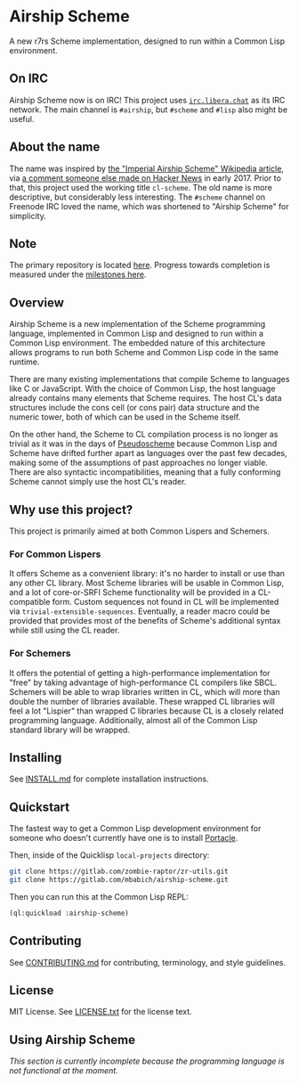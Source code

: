 Airship Scheme
==============

A new r7rs Scheme implementation, designed to run within a Common Lisp
environment.

On IRC
------

Airship Scheme now is on IRC! This project uses
[`irc.libera.chat`](https://libera.chat/) as its IRC network. The main
channel is `#airship`, but `#scheme` and `#lisp` also might be useful.

About the name
--------------

The name was inspired by [the "Imperial Airship Scheme" Wikipedia
article](https://en.wikipedia.org/wiki/Imperial_Airship_Scheme), via
[a comment someone else made on Hacker
News](https://news.ycombinator.com/item?id=13868549) in early 2017.
Prior to that, this project used the working title `cl-scheme`. The
old name is more descriptive, but considerably less interesting. The
`#scheme` channel on Freenode IRC loved the name, which was shortened
to "Airship Scheme" for simplicity.

Note
----

The primary repository is located
[here](https://gitlab.com/mbabich/airship-scheme). Progress towards
completion is measured under the [milestones
here](https://gitlab.com/mbabich/airship-scheme/-/milestones).

Overview
--------

Airship Scheme is a new implementation of the Scheme programming
language, implemented in Common Lisp and designed to run within a
Common Lisp environment. The embedded nature of this architecture
allows programs to run both Scheme and Common Lisp code in the same
runtime.

There are many existing implementations that compile Scheme to
languages like C or JavaScript. With the choice of Common Lisp, the
host language already contains many elements that Scheme requires. The
host CL's data structures include the cons cell (or cons pair) data
structure and the numeric tower, both of which can be used in the
Scheme itself.

On the other hand, the Scheme to CL compilation process is no longer
as trivial as it was in the days of
[Pseudoscheme](http://mumble.net/~jar/pseudoscheme/) because Common
Lisp and Scheme have drifted further apart as languages over the past
few decades, making some of the assumptions of past approaches no
longer viable. There are also syntactic incompatibilities, meaning
that a fully conforming Scheme cannot simply use the host CL's reader.

Why use this project?
---------------------

This project is primarily aimed at both Common Lispers and Schemers.

### For Common Lispers

It offers Scheme as a convenient library: it's no harder to install or
use than any other CL library. Most Scheme libraries will be usable in
Common Lisp, and a lot of core-or-SRFI Scheme functionality will be
provided in a CL-compatible form. Custom sequences not found in CL
will be implemented via `trivial-extensible-sequences`. Eventually, a
reader macro could be provided that provides most of the benefits of
Scheme's additional syntax while still using the CL reader.

### For Schemers

It offers the potential of getting a high-performance implementation
for "free" by taking advantage of high-performance CL compilers like
SBCL. Schemers will be able to wrap libraries written in CL, which
will more than double the number of libraries available. These wrapped
CL libraries will feel a lot "Lispier" than wrapped C libraries
because CL is a closely related programming language. Additionally,
almost all of the Common Lisp standard library will be wrapped.

Installing
----------

See [INSTALL.md](INSTALL.md) for complete installation instructions.

Quickstart
----------

The fastest way to get a Common Lisp development environment for
someone who doesn't currently have one is to install
[Portacle](https://portacle.github.io/).

Then, inside of the Quicklisp `local-projects` directory:

```sh
git clone https://gitlab.com/zombie-raptor/zr-utils.git
git clone https://gitlab.com/mbabich/airship-scheme.git
```

Then you can run this at the Common Lisp REPL:

```lisp
(ql:quickload :airship-scheme)
```

Contributing
------------

See [CONTRIBUTING.md](CONTRIBUTING.md) for contributing, terminology,
and style guidelines.

License
-------

MIT License. See [LICENSE.txt](LICENSE.txt) for the license text.

Using Airship Scheme
--------------------

*This section is currently incomplete because the programming language
is not functional at the moment.*
